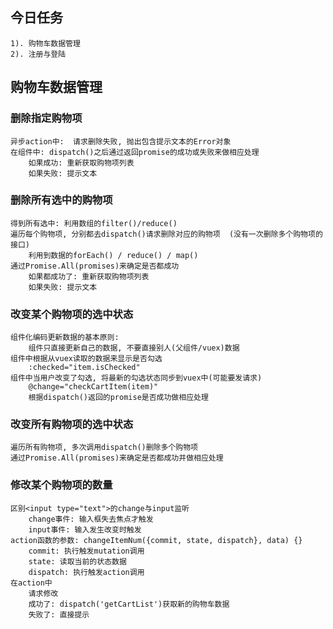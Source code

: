 ## 今日任务
    1). 购物车数据管理
    2). 注册与登陆

## 购物车数据管理

### 删除指定购物项
    异步action中:  请求删除失败, 抛出包含提示文本的Error对象 
    在组件中: dispatch()之后通过返回promise的成功或失败来做相应处理
        如果成功: 重新获取购物项列表
        如果失败: 提示文本

### 删除所有选中的购物项
    得到所有选中: 利用数组的filter()/reduce()
    遍历每个购物项, 分别都去dispatch()请求删除对应的购物项  (没有一次删除多个购物项的接口)
        利用到数据的forEach() / reduce() / map()
    通过Promise.All(promises)来确定是否都成功
        如果都成功了: 重新获取购物项列表
        如果失败: 提示文本


### 改变某个购物项的选中状态
    组件化编码更新数据的基本原则: 
        组件只直接更新自己的数据, 不要直接别人(父组件/vuex)数据 
    组件中根据从vuex读取的数据来显示是否勾选
        :checked="item.isChecked"
    组件中当用户改变了勾选, 将最新的勾选状态同步到vuex中(可能要发请求)
        @change="checkCartItem(item)"
        根据dispatch()返回的promise是否成功做相应处理

### 改变所有购物项的选中状态
    遍历所有购物项, 多次调用dispatch()删除多个购物项
    通过Promise.All(promises)来确定是否都成功并做相应处理

### 修改某个购物项的数量
    区别<input type="text">的change与input监听
        change事件: 输入框失去焦点才触发
        input事件: 输入发生改变时触发
    action函数的参数: changeItemNum({commit, state, dispatch}, data) {}
        commit: 执行触发mutation调用
        state: 读取当前的状态数据
        dispatch: 执行触发action调用
    在action中
        请求修改
        成功了: dispatch('getCartList')获取新的购物车数据
        失败了: 直接提示